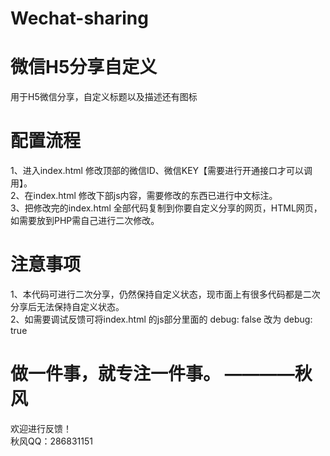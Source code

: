 # Wechat-sharing
# 微信H5分享自定义
用于H5微信分享，自定义标题以及描述还有图标
# 配置流程
1、进入index.html 修改顶部的微信ID、微信KEY【需要进行开通接口才可以调用】。
<br>
2、在index.html 修改下部js内容，需要修改的东西已进行中文标注。
<br>
3、把修改完的index.html 全部代码复制到你要自定义分享的网页，HTML网页，如需要放到PHP需自己进行二次修改。
<br>
# 注意事项
1、本代码可进行二次分享，仍然保持自定义状态，现市面上有很多代码都是二次分享后无法保持自定义状态。
<br>
2、如需要调试反馈可将index.html 的js部分里面的 debug: false 改为 debug: true
<br>
# 做一件事，就专注一件事。 ————秋风
欢迎进行反馈！<br>
秋风QQ：286831151
